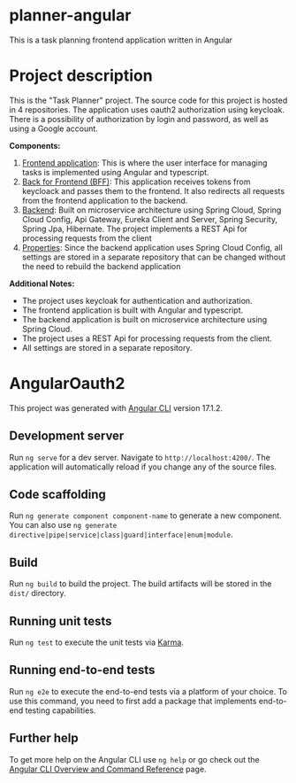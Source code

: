 # planner-angular
This is a task planning frontend application written in Angular

# Project description
This is the "Task Planner" project. The source code for this project is hosted in 4 repositories. The application uses
oauth2 authorization using keycloak. There is a possibility of authorization by login and password, as well as using a
Google account.

**Components:**

1. [Frontend application](https://github.com/mikhailsuzko/planner-angular): This is where the user interface for
   managing tasks is implemented using Angular and typescript.
2. [Back for Frontend (BFF)](https://github.com/mikhailsuzko/planner-oauth2-bff): This application receives tokens from
   keycloack and passes them to the frontend. It also redirects all requests from the frontend application to the
   backend.
3. [Backend](https://github.com/mikhailsuzko/planer-microservices): Built on microservice architecture using Spring
   Cloud, Spring Cloud Config, Api Gateway, Eureka Client and Server, Spring Security, Spring Jpa, Hibernate. The
   project implements a REST Api for processing requests from the client
4. [Properties](https://github.com/mikhailsuzko/Planner-properties): Since the backend application uses Spring Cloud
   Config, all settings are stored in
   a separate repository that can be changed without the need to rebuild the backend application

**Additional Notes:**

- The project uses keycloak for authentication and authorization.
- The frontend application is built with Angular and typescript.
- The backend application is built on microservice architecture using Spring Cloud.
- The project uses a REST Api for processing requests from the client.
- All settings are stored in a separate repository.

# AngularOauth2

This project was generated with [Angular CLI](https://github.com/angular/angular-cli) version 17.1.2.

## Development server

Run `ng serve` for a dev server. Navigate to `http://localhost:4200/`. The application will automatically reload if you change any of the source files.

## Code scaffolding

Run `ng generate component component-name` to generate a new component. You can also use `ng generate directive|pipe|service|class|guard|interface|enum|module`.

## Build

Run `ng build` to build the project. The build artifacts will be stored in the `dist/` directory.

## Running unit tests

Run `ng test` to execute the unit tests via [Karma](https://karma-runner.github.io).

## Running end-to-end tests

Run `ng e2e` to execute the end-to-end tests via a platform of your choice. To use this command, you need to first add a package that implements end-to-end testing capabilities.

## Further help

To get more help on the Angular CLI use `ng help` or go check out the [Angular CLI Overview and Command Reference](https://angular.io/cli) page.
